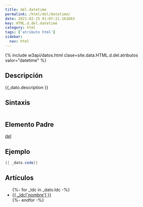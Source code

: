 ```yaml
---
title: del.datetime
permalink: /html/del/datetime/
date: 2021-02-15 01:07:21.161603
key: HTML.d.del.datetime
category: html
tags: ['atributo html']
sidebar: 
  nav: html
---
```


{% include w3api/datos.html clase=site.data.HTML.d.del.atributos valor="datetime" %}

## Descripción
{{_dato.description }}

## Sintaxis
~~~html
~~~

## Elemento Padre
[del](/html/del/)

## Ejemplo
~~~java
{{ _dato.code}}
~~~

## Artículos
<ul>
{%- for _ldc in _dato.ldc -%}
   <li>
       <a href="{{_ldc['url'] }}">{{ _ldc['nombre'] }}</a>
   </li>
{%- endfor -%}
</ul>
